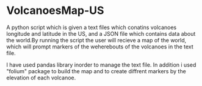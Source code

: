 # VolcanoesMap-US
A python script which is given a text files which conatins volcanoes longitude and latitude in the US, and a JSON file which contains data about the world.By running the script the user will recieve a map of the world, which will prompt markers of the weherebouts of the volcanoes in the text file.

I have used pandas library inorder to manage the text file. In addition i used "folium" package to build the map and to create diffrent markers by the elevation of each volcanoe. 

